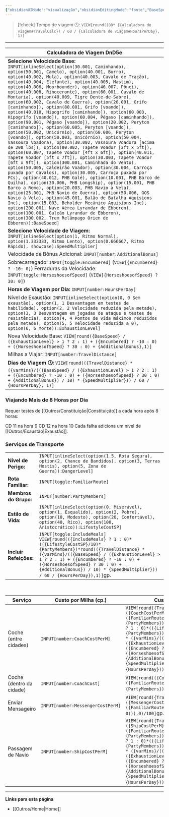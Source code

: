 ```yaml
---
{"obsidianUIMode":"visualização","obsidianEditingMode":"fonte","BaseSpeed":50.001,"SpeedMultiplier":1,"AdditionalBonus":0,"Encumbered":false,"HorseshoesofSpeed":false,"HoursPerDay":2,"MinutesPerMile":20,"ExhaustionLevel":6,"TravelDistance":100,"varMins":60,"ShipCostPerM":0,"MessengerCostPerM":0,"CoachCost":0,"CoachCostPerM":0,"DangerLevel":1.5,"FamiliarRoute":true,"PartyMembers":4,"LifestyleCostSP":0,"IncludeMeals":false,"TravelCalc":39.99866671110963,"dg-publish":true,"permalink":"/outros/calculadora-de-viagem/","dgPassFrontmatter":true}
---
```



> [!check] Tempo de viagem 🕓: `VIEW[round((88* {Calculadora de viagem#TravelCalc}) / 60 / {Calculadora de viagem#HoursPerDay}, 1)]`

___

| Calculadora de Viagem DnD5e | 
| ------------------------------------------------------------------------------------------------------------------------------------------------------------------------------------------------------------------------------------------------------------------------------------------------------------------------------------------------------------------------------------------------------------------------------------------------------------------------------------------------------------------------------------------------------------------------------------------------------------------------------------------------------------------------------------------------------------------------------------------------------------------------------------------------------------------------------------------------------------------------------------------------------------------------------------------------------------------------------------------------------------------------------------------------------------------------------------------------------------------------------------------------------------------------------------------------------------------------------------------------------------------------------------------------------------------------------------------------------------------------------------------------------------------------------------------------------------------- |
| **Selecione Velocidade Base:** `INPUT[inlineSelect(option(30.001, Caminhando), option(50.001, Camelo), option(40.001, Burro), option(40.002, Mula), option(40.003, Cavalo de Tração), option(40.004, Elefante), option(40.005, Mastim), option(40.006, Moorbounder), option(40.007, Pônei), option(40.008, Rinoceronte), option(60.001, Cavalo de Montaria), option(40.009, Tigre Dente-de-Sabre), option(60.002, Cavalo de Guerra), option(20.001, Grifo [caminhando]), option(80.001, Grifo [voando]), option(40.010, Hipogrifo [caminhando]), option(60.003, Hipogrifo [voando]), option(60.004, Pégaso [caminhando]), option(90.001, Pégaso [voando]), option(20.002, Peryton [caminhando]), option(60.005, Peryton [voando]), option(50.002, Unicórnio), option(60.006, Peryton [voando]), option(50.003, Unicórnio), option(50.004, Vassoura Voadora), option(30.002, Vassoura Voadora [acima de 200 lbs]), option(80.002, Tapete Voador [3ft x 5ft]), option(60.007, Tapete Voador [4ft x 6ft]), option(40.011, Tapete Voador [5ft x 7ft]), option(30.003, Tapete Voador [6ft x 9ft]), option(300.001, Caminhada do Vento), option(50.005, Caldeirão Voador), option(30.004, Carroça puxada por Cavalos), option(30.005, Carroça puxada por PCs), option(40.012, PHB Galé), option(10.001, PHB Barco de Quilha), option(30.006, PHB Longship), option(15.001, PHB Barco a Remo), option(20.003, PHB Navio à Vela), option(25.001, PHB Navio de Guerra), option(50.006, GOS Navio à Vela), option(45.001, Balão de Batalha Aquisions Inc), option(15.003, Beholder Mecânico Aquisions Inc), option(200.001, Nave Aérea Lyrandar de Ebberon), option(100.001, Galeão Lyrandar de Ebberon), option(300.002, Trem Relâmpago Orien de Ebberon)):BaseSpeed]` |
| **Selecione Velocidade de Viagem:** `INPUT[inlineSelect(option(1, Ritmo Normal), option(1.333333, Ritmo Lento), option(0.666667, Ritmo Rápido), showcase):SpeedMultiplier]`   |
| Velocidade de Bônus Adicional: `INPUT[number:AdditionalBonus]`  |
| Sobrecarregado: `INPUT[toggle:Encumbered]` (`VIEW[{Encumbered} ? -10: 0]`) Ferraduras da Velocidade: `INPUT[toggle:HorseshoesofSpeed]` (`VIEW[{HorseshoesofSpeed} ? 30: 0]`)  |
| **Horas de Viagem por Dia:** `INPUT[number:HoursPerDay]` |
| Nível de Exaustão: `INPUT[inlineSelect(option(0, 0 Sem exaustão), option(1, 1 Desvantagem em testes de habilidade), option(2, 2 Velocidade reduzida pela metade), option(3, 3 Desvantagem em jogadas de ataque e testes de resistência), option(4, 4 Pontos de vida máximos reduzidos pela metade), option(5, 5 Velocidade reduzida a 0), option(6, 6 Morte)):ExhaustionLevel]`  |
| Nova Velocidade Base: `VIEW[round({BaseSpeed} / ({ExhaustionLevel} > 1 ? 2 : 1) + ({Encumbered} ? -10 : 0) + ({HorseshoesofSpeed} ? 30 : 0) + {AdditionalBonus},1)]` |
| Milhas a Viajar:  `INPUT[number:TravelDistance]`  |
| **Dias de Viagem 🕓:** `VIEW[round(({TravelDistance} * ({varMins}/(({BaseSpeed} / ({ExhaustionLevel} > 1 ? 2 : 1) + ({Encumbered} ? -10 : 0) + ({HorseshoesofSpeed} ? 30 : 0) + {AdditionalBonus}) / 10) * {SpeedMultiplier})) / 60 / {HoursPerDay}, 1)]`  |

### Viajando Mais de 8 Horas por Dia
Requer testes de [[Outros/Constituição\|Constituição]] a cada hora após 8 horas:

CD 11 na hora 9
CD 12 na hora 10
Cada falha adiciona um nível de [[Outros/Exaustão\|Exaustão]].

### Serviços de Transporte

|                     |                                                                                                                                        |
| ------------------- | -------------------------------------------------------------------------------------------------------------------------------------- |
| **Nível de Perigo:**   | `INPUT[inlineSelect(option(1.5, Rota Segura), option(2, Chance de Bandidos), option(3, Terras Hostis), option(5, Zona de Guerra)):DangerLevel]` |
| **Rota Familiar:** | `INPUT[toggle:FamiliarRoute]`                                                                                                          |
| **Membros do Grupo:** | `INPUT[number:PartyMembers]`                                                                                                           |
| **Estilo de Vida:**   | `INPUT[inlineSelect(option(0, Miserável), option(1, Esqualido), option(2, Pobre), option(10, Modesto), option(20, Confortável), option(40, Rico), option(100, Aristocrático)):LifestyleCostSP]` |
| **Incluir Refeições:** | `INPUT[toggle:IncludeMeals]` `VIEW[round(({IncludeMeals} ? 1 : 0)*(({LifestyleCostSP}/10)*{PartyMembers})*round(({TravelDistance} * ({varMins}/(({BaseSpeed} / ({ExhaustionLevel} > 1 ? 2 : 1) + ({Encumbered} ? -10 : 0) + ({HorseshoesofSpeed} ? 30 : 0) + {AdditionalBonus}) / 10) * {SpeedMultiplier})) / 60 / {HoursPerDay}),1)]`gp.                                                                                                          |
<br>

| Serviço               | Custo por Milha (cp.)                     | Custo Total gp.cp |
| --------------------- | --------------------------------- | ---------- |
| Coche (entre cidades) | `INPUT[number:CoachCostPerM]`     | `VIEW[round({TravelDistance}*({CoachCostPerM}*({DangerLevel}+({FamiliarRoute} ? -0.5 : 0))*{PartyMembers}),0)/100+(({IncludeMeals} ? 1 : 0)*(({LifestyleCostSP}/10)*{PartyMembers})*round(({TravelDistance} * ({varMins}/(({BaseSpeed} / ({ExhaustionLevel} > 1 ? 2 : 1) + ({Encumbered} ? -10 : 0) + ({HorseshoesofSpeed} ? 30 : 0) + {AdditionalBonus}) / 10) * {SpeedMultiplier})) / 60 / {HoursPerDay}))]`gp.            |
| Coche (dentro da cidade)   | `INPUT[number:CoachCost]`         | `VIEW[round(({CoachCost}*({DangerLevel}+({FamiliarRoute} ? -0.5 : 0))*{PartyMembers}),0)/100]`gp.          |
| Enviar Mensageiro        | `INPUT[number:MessengerCostPerM]` | `VIEW[round({TravelDistance}*({MessengerCostPerM}*({DangerLevel}+({FamiliarRoute} ? -0.5 : 0))),0)/100]`gp.           |
| Passagem de Navio         | `INPUT[number:ShipCostPerM]`      | `VIEW[round({TravelDistance}*({ShipCostPerM}*({DangerLevel}+({FamiliarRoute} ? -0.5 : 0))*{PartyMembers}),0)/100+(({IncludeMeals} ? 1 : 0)*(({LifestyleCostSP}/10)*{PartyMembers})*round(({TravelDistance} * ({varMins}/(({BaseSpeed} / ({ExhaustionLevel} > 1 ? 2 : 1) + ({Encumbered} ? -10 : 0) + ({HorseshoesofSpeed} ? 30 : 0) + {AdditionalBonus}) / 10) * {SpeedMultiplier})) / 60 / {HoursPerDay}))]`gp.           |


___
**Links para esta página**  
- [[Outros/Home\|Home]]